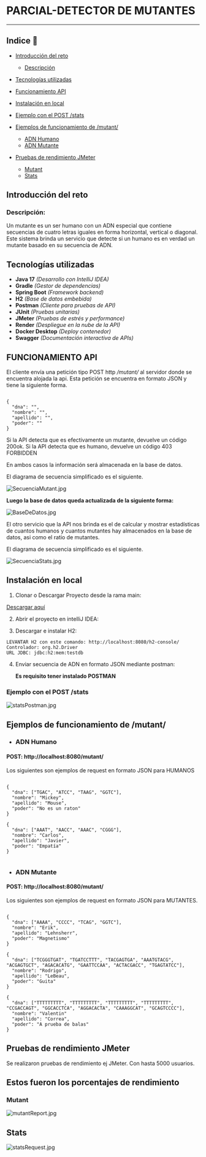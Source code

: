 # **PARCIAL-DETECTOR DE MUTANTES**

---
## Indice 📖
- [Introducción del reto](#-introducción-del-reto)
  - [Descripción](#descripción)
- [Tecnologías utilizadas](#tecnologías-utilizadas)

- [Funcionamiento API](#funcionamiento-api)

- [Instalación en local](#️-instalación-en-local)
- [Ejemplo con el POST /stats](#ejemplo-con-el-post-stats)
- [Ejemplos de funcionamiento de /mutant/](#-ejemplos-de-funcionamiento-de-/mutant/)
    - [ADN Humano](#-adn-humano)
    - [ADN Mutante](#-adn-mutante)
- [Pruebas de rendimiento JMeter](#-pruebas-de-rendimiento-jmeter)
  - [Mutant](#mutant)
  - [Stats](#stats) 
## Introducción del reto

###   Descripción:
Un mutante es un ser humano con un ADN especial que contiene secuencias de cuatro letras iguales en forma horizontal, vertical o diagonal. 
Este sistema brinda un servicio que detecte si un humano es en verdad un mutante basado en su secuencia de ADN.



## Tecnologías utilizadas

- **Java 17** *(Desarrollo con IntelliJ IDEA)*
- **Gradle** *(Gestor de dependencias)*
- **Spring Boot** *(Framework backend)*
- **H2** *(Base de datos embebida)*
- **Postman** *(Cliente para pruebas de API)*
- **JUnit** *(Pruebas unitarias)*
- **JMeter** *(Pruebas de estrés y performance)*
- **Render** *(Despliegue en la nube de la API)*
- **Docker Desktop** *(Deploy contenedor)*
- **Swagger** *(Documentación interactiva de APIs)*


## **FUNCIONAMIENTO API**
El cliente envía una petición tipo POST http */mutant/* al servidor donde se encuentra alojada la api.
Esta petición se encuentra en formato JSON y tiene la siguiente forma.

<pre><code>
{
  "dna": "",
  "nombre": "",
  "apellido": "",
  "poder": ""
}
</code></pre>

Si la API detecta que es efectivamente un mutante, devuelve un código 200ok.
Si la API detecta que es humano, devuelve un código 403 FORBIDDEN

En ambos casos la información será almacenada en la base de datos. 

El diagrama de secuencia simplificado es el siguiente.

![SecuenciaMutant.jpg](images%2FSecuenciaMutant.jpg)

**Luego la base de datos queda actualizada de la siguiente forma:**

![BaseDeDatos.jpg](images%2FBaseDeDatos.jpg)

El otro servicio que la API nos brinda es el de calcular y mostrar estadísticas de cuantos humanos y cuantos mutantes hay almacenados en la base de datos, asi como el ratio de mutantes.

El diagrama de secuencia simplificado es el siguiente.

![SecuenciaStats.jpg](images%2FSecuenciaStats.jpg)



## Instalación en local


1. Clonar o Descargar Proyecto desde la rama main:

[Descargar aquí](https://github.com/TomyFernandez/Parcial-MUTANT/archive/refs/heads/main.zip)

2. Abrir el proyecto en intelliJ IDEA:


3. Descargar e instalar H2:

<pre><code>LEVANTAR H2 con este comando: http://localhost:8080/h2-console/
Controlador: org.h2.Driver
URL JDBC: jdbc:h2:mem:testdb
</code></pre>

4. Enviar secuencia de ADN en formato JSON mediante postman:

    **Es requisito tener instalado POSTMAN**

### Ejemplo con el POST /stats

![statsPostman.jpg](images%2FstatsPostman.jpg)


## Ejemplos de funcionamiento de /mutant/

* ### ADN Humano

#### POST: http://localhost:8080/mutant/
Los siguientes son ejemplos de request en formato JSON para HUMANOS
<pre><code>
{
  "dna": ["TGAC", "ATCC", "TAAG", "GGTC"],
  "nombre": "Mickey",
  "apellido": "Mouse",
  "poder": "No es un raton"
}

{
  "dna": ["AAAT", "AACC", "AAAC", "CGGG"],
  "nombre": "Carlos",
  "apellido": "Javier",
  "poder": "Empatía"
}

</code></pre>

* ### ADN Mutante
#### POST: http://localhost:8080/mutant/
Los siguientes son ejemplos de request en formato JSON para MUTANTES.

<pre><code>
{
  "dna": ["AAAA", "CCCC", "TCAG", "GGTC"],
  "nombre": "Erik",
  "apellido": "Lehnsherr",
  "poder": "Magnetismo"
}

{
  "dna": ["TCGGGTGAT", "TGATCCTTT", "TACGAGTGA", "AAATGTACG", "ACGAGTGCT", "AGACACATG", "GAATTCCAA", "ACTACGACC", "TGAGTATCC"],
  "nombre": "Rodrigo",
  "apellido": "LeBeau",
  "poder": "Guita"
}

{
  "dna": ["TTTTTTTTT", "TTTTTTTTT", "TTTTTTTTT", "TTTTTTTTT", "CCGACCAGT", "GGCACCTCA", "AGGACACTA", "CAAAGGCAT", "GCAGTCCCC"],
  "nombre": "Valentin"
  "apellido": "Correa",
  "poder": "A prueba de balas"
}
</code></pre>


## Pruebas de rendimiento JMeter
Se realizaron pruebas de rendimiento ej JMeter. Con hasta 5000 usuarios.
## **Estos fueron los porcentajes de rendimiento**
### Mutant

![mutantReport.jpg](images%2FmutantReport.jpg)

## Stats

![statsRequest.jpg](images%2FstatsRequest.jpg)

